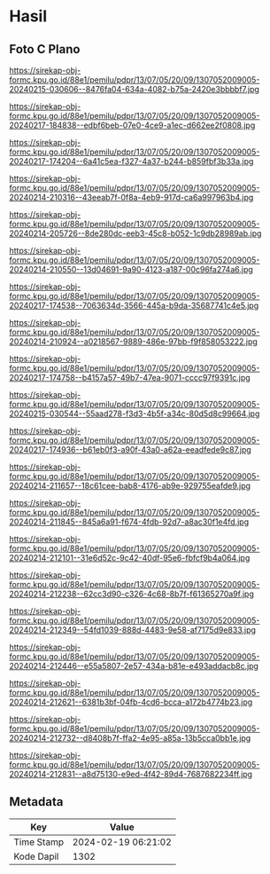 # Hasil

## Foto C Plano

https://sirekap-obj-formc.kpu.go.id/88e1/pemilu/pdpr/13/07/05/20/09/1307052009005-20240215-030606--8476fa04-634a-4082-b75a-2420e3bbbbf7.jpg

https://sirekap-obj-formc.kpu.go.id/88e1/pemilu/pdpr/13/07/05/20/09/1307052009005-20240217-184838--edbf6beb-07e0-4ce9-a1ec-d662ee2f0808.jpg

https://sirekap-obj-formc.kpu.go.id/88e1/pemilu/pdpr/13/07/05/20/09/1307052009005-20240217-174204--6a41c5ea-f327-4a37-b244-b859fbf3b33a.jpg

https://sirekap-obj-formc.kpu.go.id/88e1/pemilu/pdpr/13/07/05/20/09/1307052009005-20240214-210316--43eeab7f-0f8a-4eb9-917d-ca6a997963b4.jpg

https://sirekap-obj-formc.kpu.go.id/88e1/pemilu/pdpr/13/07/05/20/09/1307052009005-20240214-205726--8de280dc-eeb3-45c8-b052-1c9db28989ab.jpg

https://sirekap-obj-formc.kpu.go.id/88e1/pemilu/pdpr/13/07/05/20/09/1307052009005-20240214-210550--13d04691-9a90-4123-a187-00c96fa274a6.jpg

https://sirekap-obj-formc.kpu.go.id/88e1/pemilu/pdpr/13/07/05/20/09/1307052009005-20240217-174538--7063634d-3566-445a-b9da-35687741c4e5.jpg

https://sirekap-obj-formc.kpu.go.id/88e1/pemilu/pdpr/13/07/05/20/09/1307052009005-20240214-210924--a0218567-9889-486e-97bb-f9f858053222.jpg

https://sirekap-obj-formc.kpu.go.id/88e1/pemilu/pdpr/13/07/05/20/09/1307052009005-20240217-174758--b4157a57-49b7-47ea-9071-cccc97f9391c.jpg

https://sirekap-obj-formc.kpu.go.id/88e1/pemilu/pdpr/13/07/05/20/09/1307052009005-20240215-030544--55aad278-f3d3-4b5f-a34c-80d5d8c99664.jpg

https://sirekap-obj-formc.kpu.go.id/88e1/pemilu/pdpr/13/07/05/20/09/1307052009005-20240217-174936--b61eb0f3-a90f-43a0-a62a-eeadfede9c87.jpg

https://sirekap-obj-formc.kpu.go.id/88e1/pemilu/pdpr/13/07/05/20/09/1307052009005-20240214-211657--18c61cee-bab8-4176-ab9e-929755eafde9.jpg

https://sirekap-obj-formc.kpu.go.id/88e1/pemilu/pdpr/13/07/05/20/09/1307052009005-20240214-211845--845a6a91-f674-4fdb-92d7-a8ac30f1e4fd.jpg

https://sirekap-obj-formc.kpu.go.id/88e1/pemilu/pdpr/13/07/05/20/09/1307052009005-20240214-212101--31e6d52c-9c42-40df-95e6-fbfcf9b4a064.jpg

https://sirekap-obj-formc.kpu.go.id/88e1/pemilu/pdpr/13/07/05/20/09/1307052009005-20240214-212238--62cc3d90-c326-4c68-8b7f-f61365270a9f.jpg

https://sirekap-obj-formc.kpu.go.id/88e1/pemilu/pdpr/13/07/05/20/09/1307052009005-20240214-212349--54fd1039-888d-4483-9e58-af7175d9e833.jpg

https://sirekap-obj-formc.kpu.go.id/88e1/pemilu/pdpr/13/07/05/20/09/1307052009005-20240214-212446--e55a5807-2e57-434a-b81e-e493addacb8c.jpg

https://sirekap-obj-formc.kpu.go.id/88e1/pemilu/pdpr/13/07/05/20/09/1307052009005-20240214-212621--6381b3bf-04fb-4cd6-bcca-a172b4774b23.jpg

https://sirekap-obj-formc.kpu.go.id/88e1/pemilu/pdpr/13/07/05/20/09/1307052009005-20240214-212732--d8408b7f-ffa2-4e95-a85a-13b5cca0bb1e.jpg

https://sirekap-obj-formc.kpu.go.id/88e1/pemilu/pdpr/13/07/05/20/09/1307052009005-20240214-212831--a8d75130-e9ed-4f42-89d4-7687682234ff.jpg


## Metadata

| Key        | Value               |
| ---------- | ------------------- |
| Time Stamp | 2024-02-19 06:21:02 |
| Kode Dapil | 1302                |



